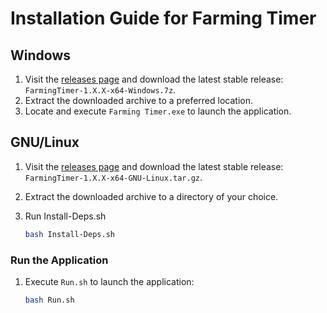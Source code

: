 # Installation Guide for Farming Timer

## Windows

1. Visit the [releases page](https://github.com/VermeilChan/FarmingTimer/releases/latest) and download the latest stable release: `FarmingTimer-1.X.X-x64-Windows.7z`.
2. Extract the downloaded archive to a preferred location.
3. Locate and execute `Farming Timer.exe` to launch the application.

## GNU/Linux

1. Visit the [releases page](https://github.com/VermeilChan/FarmingTimer/releases/latest) and download the latest stable release: `FarmingTimer-1.X.X-x64-GNU-Linux.tar.gz`.
2. Extract the downloaded archive to a directory of your choice.

3. Run Install-Deps.sh
    ```sh
    bash Install-Deps.sh
    ```

### Run the Application

1. Execute `Run.sh` to launch the application:
    ```sh
    bash Run.sh
    ``` 
